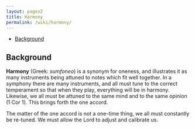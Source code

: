 ```yaml
---
layout: pagev2
title: Harmony
permalink: /wiki/harmony/
---
```

- [Background](#background)

## Background

**Harmony** (Greek: *sumfoneo*) is a synonym for oneness, and illustrates it as many instruments being attuned to notes which fit well together. In a symphony there are many instruments, and all must tune to the correct temperament so that when they play, everything will be in harmony. Likewise, we all must be attuned to the same mind and to the same opinion (1 Cor 1). This brings forth the one accord.

The matter of the one accord is not a one-time thing, we all must constantly be re-tuned. We must allow the Lord to adjust and calibrate us.